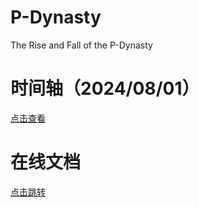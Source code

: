 # P-Dynasty
The Rise and Fall of the P-Dynasty

# 时间轴（2024/08/01）

[点击查看](https://cdn.knightlab.com/libs/timeline3/latest/embed/index.html?source=1_iuj9By_cZH4CJWDzUPiYT-ZWvIvXuITO2fyAFNdR9o&font=Default&lang=zh-cn&initial_zoom=2&height=650)


# 在线文档

[点击跳转](https://docs.google.com/spreadsheets/d/e/2PACX-1vRxYmrYftEY_xCx7k6WNFytmMriMULpVUURBIQ22UnfW-z77UK_3wgYFr3qHsr7obu5VvG02ECCdhBQ/pubhtml)
